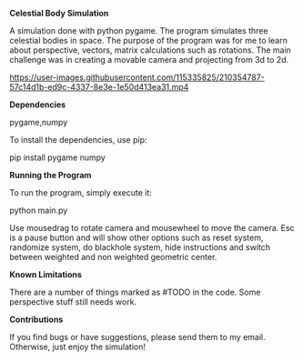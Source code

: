 **Celestial Body Simulation**

A simulation done with python pygame. The program simulates three celestial bodies in space. The purpose of the program was for me to learn about perspective, vectors, matrix calculations such as rotations. The main challenge was in creating a movable camera and projecting from 3d to 2d.





https://user-images.githubusercontent.com/115335825/210354787-57c14d1b-ed9c-4337-8e3e-1e50d413ea31.mp4





**Dependencies**

pygame,numpy

To install the dependencies, use pip:

pip install pygame numpy


**Running the Program**

To run the program, simply execute it:

python main.py

Use mousedrag to rotate camera and mousewheel to move the camera. Esc is a pause button and will show other options such as reset system, randomize system, do blackhole system, hide instructions and switch between weighted and non weighted geometric center.

**Known Limitations**


There are a number of things marked as #TODO in the code. Some perspective stuff still needs work.

**Contributions**

If you find bugs or have suggestions, please send them to my email. Otherwise, just enjoy the simulation!
